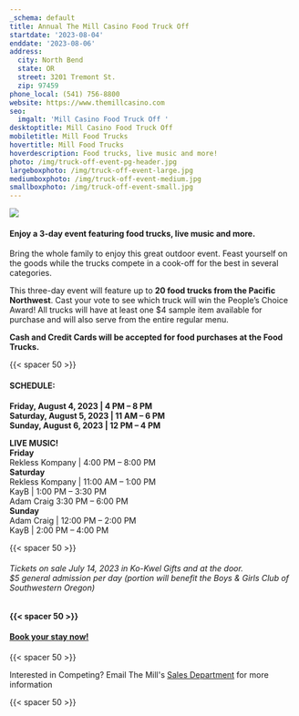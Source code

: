 ```yaml
---
_schema: default
title: Annual The Mill Casino Food Truck Off
startdate: '2023-08-04'
enddate: '2023-08-06'
address:
  city: North Bend
  state: OR
  street: 3201 Tremont St.
  zip: 97459
phone_local: (541) 756-8800
website: https://www.themillcasino.com
seo:
  imgalt: 'Mill Casino Food Truck Off '
desktoptitle: Mill Casino Food Truck Off
mobiletitle: Mill Food Trucks
hovertitle: Mill Food Trucks
hoverdescription: Food trucks, live music and more!
photo: /img/truck-off-event-pg-header.jpg
largeboxphoto: /img/truck-off-event-large.jpg
mediumboxphoto: /img/truck-off-event-medium.jpg
smallboxphoto: /img/truck-off-event-small.jpg
---
```

![](/img/2308-food-truck-off-667x355.jpg)

#### **Enjoy a 3-day event featuring food trucks, live music and more.**

Bring the whole family to enjoy this great outdoor event. Feast yourself on the goods while the trucks compete in a cook-off for the best in several categories.

This three-day event will feature up to **20 food trucks from the Pacific Northwest**. Cast your vote to see which truck will win the People’s Choice Award! All trucks will have at least one $4 sample item available for purchase and will also serve from the entire regular menu.

**Cash and Credit Cards will be accepted for food purchases at the Food Trucks.**

{{< spacer 50 >}}

#### SCHEDULE:

**Friday, August 4, 2023 \| 4 PM – 8 PM <br>Saturday, August 5, 2023 \| 11 AM – 6 PM <br>Sunday, August 6, 2023 \| 12 PM – 4 PM**<br>

**LIVE MUSIC!<br>Friday** <br>Rekless Kompany \| 4:00 PM – 8:00 PM<br>**Saturday** <br>Rekless Kompany \| 11:00 AM – 1:00 PM <br>KayB \| 1:00 PM – 3:30 PM <br>Adam Craig 3:30 PM – 6:00 PM<br>**Sunday** <br>Adam Craig \| 12:00 PM – 2:00 PM <br>KayB \| 2:00 PM – 4:00 PM

{{< spacer 50 >}}

###### Tickets on sale July 14, 2023 in Ko-Kwel Gifts and at the door.&nbsp;<br>$5 general admission per day *(portion will benefit the Boys & Girls Club of Southwestern Oregon)*<br>

#### {{< spacer 50 >}}

#### [Book your stay now!](/lodging/)

{{< spacer 50 >}}

Interested in Competing? Email The Mill's [Sales Department](mailto:salesdept@themillcasino.com)&nbsp;for more information

{{< spacer 50 >}}
